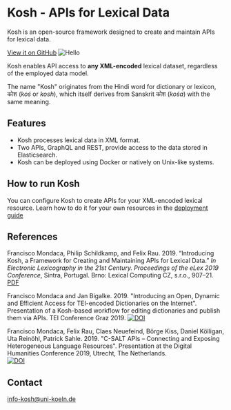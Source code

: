 # Kosh - APIs for Lexical Data


Kosh is an open-source framework designed to create and maintain APIs for lexical data.


[View it on GitHub](https://github.com/cceh/kosh)
![Hello](/kosh_overview.jpg)

Kosh enables API access to **any XML-encoded** lexical dataset, regardless of the employed data model.

The name "Kosh" originates from the Hindi word for dictionary or lexicon, कोश (*koś* or *kosh*), which itself derives from Sanskrit कोश (*kośa*) with the same meaning.

## Features

- Kosh processes lexical data in XML format.
- Two APIs, GraphQL and REST, provide access to the data stored in Elasticsearch.
- Kosh can be deployed using Docker or natively on Unix-like systems.

## How to run Kosh

You can configure Kosh to create APIs for your XML-encoded lexical resource. Learn how to do it for your own resources in the [deployment guide](deployment.md)

## References

Francisco Mondaca, Philip Schildkamp, and Felix Rau. 2019. 
“Introducing Kosh, a Framework for Creating and Maintaining APIs for Lexical Data.” 
_In Electronic Lexicography in the 21st Century. Proceedings of the eLex 2019 Conference_, Sintra, Portugal. 
Brno: Lexical Computing CZ, s.r.o., 907–21. [PDF](https://elex.link/elex2019/wp-content/uploads/2019/09/eLex_2019_51.pdf)

Francisco Mondaca and Jan Bigalke. 2019. "Introducing an Open, Dynamic and Efficient Access for TEI-encoded Dictionaries on the Internet". 
Presentation of a Kosh-based workflow for editing dictionaries and publish them via APIs. TEI Conference Graz 2019.
[![DOI](https://zenodo.org/badge/DOI/10.5281/zenodo.3451535.svg)](https://doi.org/10.5281/zenodo.3451535)

Francisco Mondaca, Felix Rau, Claes Neuefeind, Börge Kiss, Daniel Kölligan, Uta Reinöhl, Patrick Sahle. 2019. 
"C-SALT APIs – Connecting and Exposing Heterogeneous Language Resources". 
Presentation at the Digital Humanities Conference 2019, Utrecht, The Netherlands.  
[![DOI](https://zenodo.org/badge/DOI/10.5281/zenodo.3265782.svg)](https://doi.org/10.5281/zenodo.3265782)



## Contact 
[info-kosh@uni-koeln.de](mailto:info-kosh@uni-koeln.de)
